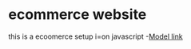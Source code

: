 # ecommerce website
this is a ecoomerce setup i=on javascript 
-[Model link](https://app.eraser.io/workspace/B7NzRYLfVYxGtmwlqb87?origin=share)

